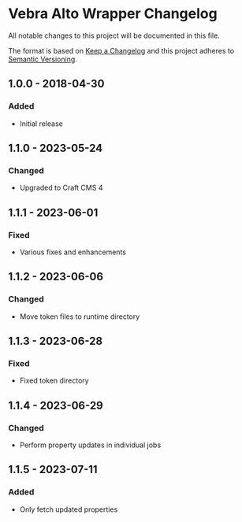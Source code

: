 # Vebra Alto Wrapper Changelog

All notable changes to this project will be documented in this file.

The format is based on [Keep a Changelog](http://keepachangelog.com/) and this project adheres to [Semantic Versioning](http://semver.org/).

## 1.0.0 - 2018-04-30
### Added
- Initial release

## 1.1.0 - 2023-05-24
### Changed
- Upgraded to Craft CMS 4

## 1.1.1 - 2023-06-01
### Fixed
- Various fixes and enhancements

## 1.1.2 - 2023-06-06
### Changed
- Move token files to runtime directory

## 1.1.3 - 2023-06-28
### Fixed
- Fixed token directory

## 1.1.4 - 2023-06-29
### Changed
- Perform property updates in individual jobs

## 1.1.5 - 2023-07-11
### Added
- Only fetch updated properties